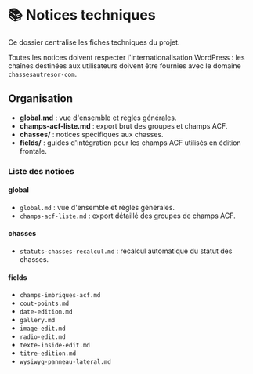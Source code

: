 # 📚 Notices techniques

Ce dossier centralise les fiches techniques du projet.

Toutes les notices doivent respecter l'internationalisation WordPress : les chaînes destinées aux utilisateurs doivent être fournies avec le domaine `chassesautresor-com`.

## Organisation

- **global.md** : vue d'ensemble et règles générales.
- **champs-acf-liste.md** : export brut des groupes et champs ACF.
- **chasses/** : notices spécifiques aux chasses.
- **fields/** : guides d'intégration pour les champs ACF utilisés en édition frontale.

### Liste des notices

#### global
- `global.md` : vue d'ensemble et règles générales.
- `champs-acf-liste.md` : export détaillé des groupes de champs ACF.

#### chasses
- `statuts-chasses-recalcul.md` : recalcul automatique du statut des chasses.

#### fields
- `champs-imbriques-acf.md`
- `cout-points.md`
- `date-edition.md`
- `gallery.md`
- `image-edit.md`
- `radio-edit.md`
- `texte-inside-edit.md`
- `titre-edition.md`
- `wysiwyg-panneau-lateral.md`
